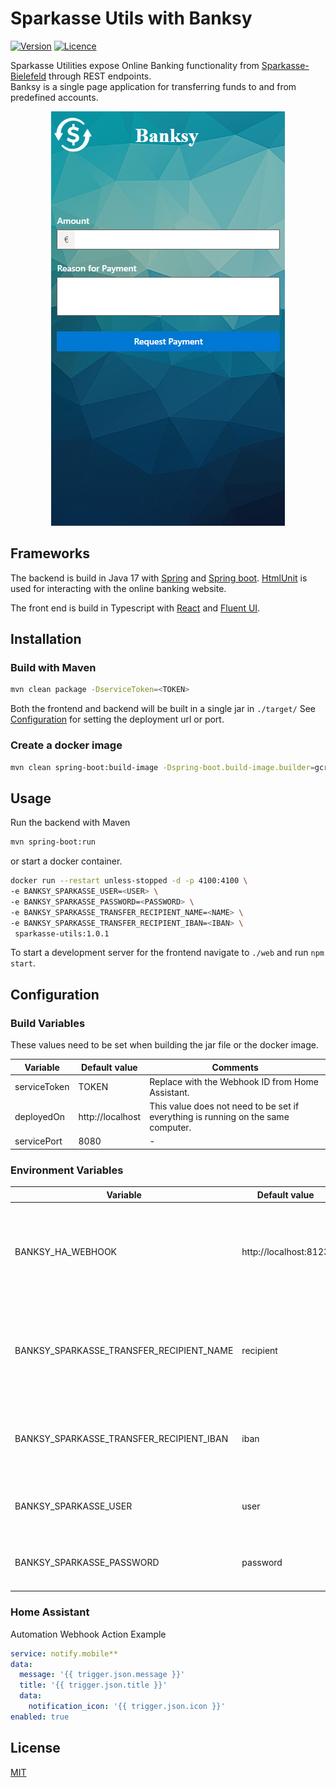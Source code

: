 [//]: # (<img src="docs/images/banksy_logo.png" align="right" alt="banksy logo">)
# Sparkasse Utils with Banksy

[![Version](https://img.shields.io/badge/Version-v1.0.2-blue.svg?style=for-the-badge)](https://shields.io/)
[![Licence](https://img.shields.io/badge/Licence-MIT-success.svg?style=for-the-badge)](https://shields.io/)

Sparkasse Utilities expose Online Banking functionality from [Sparkasse-Bielefeld](https://www.sparkasse-bielefeld.de/de/home.html) through REST endpoints.
<br/>Banksy is a single page application for transferring funds to and from predefined accounts.
<p align="center"><img src="docs/images/banksy_ui.png" alt="mobile interface"></p>

## Frameworks
The backend is build in Java 17 with [Spring](https://spring.io/) and [Spring boot](https://spring.io/projects/spring-boot). 
[HtmlUnit](https://htmlunit.sourceforge.io/) is used for interacting with the online banking website.

The front end is build in Typescript with [React](https://reactjs.org/) and [Fluent UI](https://developer.microsoft.com/en-us/fluentui).

## Installation

### Build with Maven
```bash
mvn clean package -DserviceToken=<TOKEN>
```
Both the frontend and backend will be built in a single jar in ```./target/``` See [Configuration](#configuration) for setting the deployment url or port.

### Create a docker image
```bash
mvn clean spring-boot:build-image -Dspring-boot.build-image.builder=gcr.io/paketo-buildpacks/builder:full-cf -DdeployedOn=<DEPLOYED_ON> -DservicePort=<PORT> -DserviceToken=<TOKEN> -DskipTests
```

## Usage

Run the backend with Maven
```bash
mvn spring-boot:run 
```
or start a docker container.
```bash
docker run --restart unless-stopped -d -p 4100:4100 \ 
-e BANKSY_SPARKASSE_USER=<USER> \ 
-e BANKSY_SPARKASSE_PASSWORD=<PASSWORD> \ 
-e BANKSY_SPARKASSE_TRANSFER_RECIPIENT_NAME=<NAME> \  
-e BANKSY_SPARKASSE_TRANSFER_RECIPIENT_IBAN=<IBAN> \ 
 sparkasse-utils:1.0.1
```
To start a development server for the frontend navigate to ```./web``` and run ```npm start```.

## Configuration

### Build Variables
These values need to be set when building the jar file or the docker image.

| Variable     | Default value    | Comments                                                                          |
|--------------|------------------|-----------------------------------------------------------------------------------|
| serviceToken | TOKEN            | Replace with the Webhook ID from Home Assistant.                                  |
|deployedOn| http://localhost | This value does not need to be set if everything is running on the same computer. |
|servicePort| 8080             | -                                                                                 |


### Environment Variables
| Variable                                 | Default value         | Comments                                                                               |
|------------------------------------------|-----------------------|----------------------------------------------------------------------------------------|
| BANKSY_HA_WEBHOOK                        | http://localhost:8123 | This url is used optionally to send a push notification to a device through a webhook. |
| BANKSY_SPARKASSE_TRANSFER_RECIPIENT_NAME | recipient             | Account holder's name in capital letters that will be receiving the payment.           |
| BANKSY_SPARKASSE_TRANSFER_RECIPIENT_IBAN | iban                  | IBAN of the account that is receiving the payment.                                     |
| BANKSY_SPARKASSE_USER                    | user                  | Username of the person making the payment.                                             |
| BANKSY_SPARKASSE_PASSWORD                | password              | Password for the Online Banking Website.                                               |

### Home Assistant

Automation Webhook Action Example
```yaml
service: notify.mobile**
data:
  message: '{{ trigger.json.message }}'
  title: '{{ trigger.json.title }}'
  data:
    notification_icon: '{{ trigger.json.icon }}'
enabled: true
```

## License
[MIT](https://choosealicense.com/licenses/mit/)